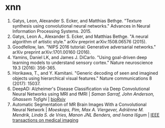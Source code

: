 # xnn

1. Gatys, Leon, Alexander S. Ecker, and Matthias Bethge. "Texture synthesis using convolutional neural networks." Advances in Neural Information Processing Systems. 2015.
2. Gatys, Leon A., Alexander S. Ecker, and Matthias Bethge. "A neural algorithm of artistic style." arXiv preprint arXiv:1508.06576 (2015).
3. Goodfellow, Ian. "NIPS 2016 tutorial: Generative adversarial networks." arXiv preprint arXiv:1701.00160 (2016).
4. Yamins, Daniel LK, and James J. DiCarlo. "Using goal-driven deep learning models to understand sensory cortex." Nature neuroscience 19.3 (2016): 356-365.
5. Horikawa, T., and Y. Kamitani. "Generic decoding of seen and imagined objects using hierarchical visual features." Nature communications 8 (2017): 15037.
6. DeepAD: Alzheimer's Disease Classification via Deep Convolutional Neural Networks using MRI and fMRI | *Saman Sarraf, John Anderson, Ghassem Tofighi* | [bioRxiv](http://www.biorxiv.org/content/early/2016/12/23/070441)
7. Automatic Segmentation of MR Brain Images With a Convolutional Neural Network | *Moeskops, Pim, Max A. Viergever, Adriënne M. Mendrik, Linda S. de Vries, Manon JNL Benders, and Ivana Išgum* | [IEEE transactions on medical imaging](http://dx.doi.org/10.1109/TMI.2016.2548501)
